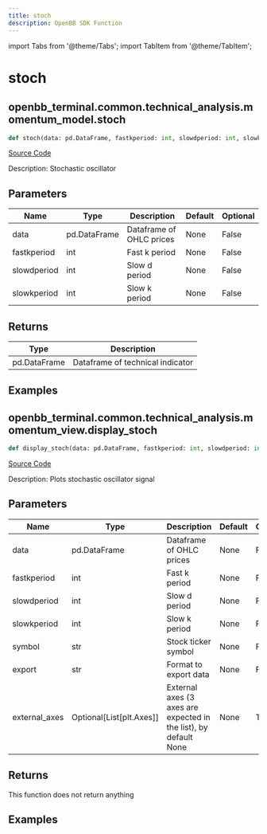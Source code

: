 ```yaml
---
title: stoch
description: OpenBB SDK Function
---
```


import Tabs from '@theme/Tabs';
import TabItem from '@theme/TabItem';

# stoch

<Tabs>
<TabItem value="model" label="Model" default>

## openbb_terminal.common.technical_analysis.momentum_model.stoch

```python title='openbb_terminal/common/technical_analysis/momentum_model.py'
def stoch(data: pd.DataFrame, fastkperiod: int, slowdperiod: int, slowkperiod: int) -> None
```
[Source Code](https://github.com/OpenBB-finance/OpenBBTerminal/tree/main/openbb_terminal/common/technical_analysis/momentum_model.py#L126)

Description: Stochastic oscillator

## Parameters

| Name | Type | Description | Default | Optional |
| ---- | ---- | ----------- | ------- | -------- |
| data | pd.DataFrame | Dataframe of OHLC prices | None | False |
| fastkperiod | int | Fast k period | None | False |
| slowdperiod | int | Slow d period | None | False |
| slowkperiod | int | Slow k period | None | False |

## Returns

| Type | Description |
| ---- | ----------- |
| pd.DataFrame | Dataframe of technical indicator |

## Examples



</TabItem>
<TabItem value="view" label="View">

## openbb_terminal.common.technical_analysis.momentum_view.display_stoch

```python title='openbb_terminal/common/technical_analysis/momentum_view.py'
def display_stoch(data: pd.DataFrame, fastkperiod: int, slowdperiod: int, slowkperiod: int, symbol: str, export: str, external_axes: Optional[List[matplotlib.axes._axes.Axes]]) -> None
```
[Source Code](https://github.com/OpenBB-finance/OpenBBTerminal/tree/main/openbb_terminal/common/technical_analysis/momentum_view.py#L307)

Description: Plots stochastic oscillator signal

## Parameters

| Name | Type | Description | Default | Optional |
| ---- | ---- | ----------- | ------- | -------- |
| data | pd.DataFrame | Dataframe of OHLC prices | None | False |
| fastkperiod | int | Fast k period | None | False |
| slowdperiod | int | Slow d period | None | False |
| slowkperiod | int | Slow k period | None | False |
| symbol | str | Stock ticker symbol | None | False |
| export | str | Format to export data | None | False |
| external_axes | Optional[List[plt.Axes]] | External axes (3 axes are expected in the list), by default None | None | True |

## Returns

This function does not return anything

## Examples



</TabItem>
</Tabs>